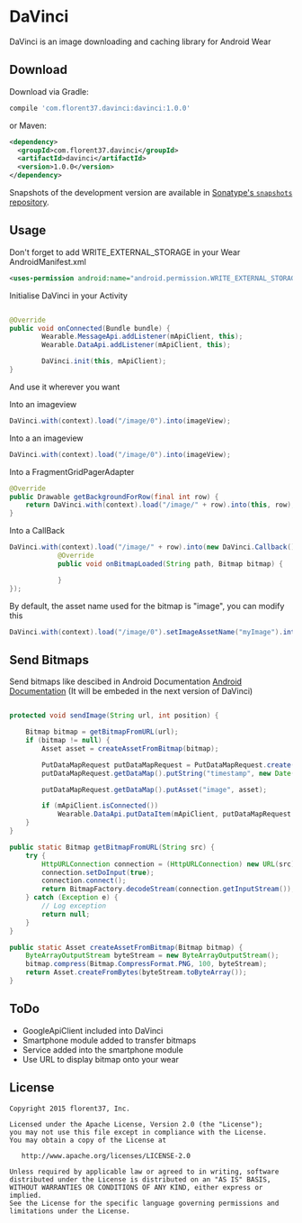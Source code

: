 DaVinci
=======

DaVinci is an image downloading and caching library for Android Wear

Download
--------

Download via Gradle:
```groovy
compile 'com.florent37.davinci:davinci:1.0.0'
```
or Maven:
```xml
<dependency>
  <groupId>com.florent37.davinci</groupId>
  <artifactId>davinci</artifactId>
  <version>1.0.0</version>
</dependency>
```

Snapshots of the development version are available in [Sonatype's `snapshots` repository][snap].

Usage
--------

Don't forget to add WRITE_EXTERNAL_STORAGE in your Wear AndroidManifest.xml
```xml
<uses-permission android:name="android.permission.WRITE_EXTERNAL_STORAGE"/>
```

Initialise DaVinci in your Activity
```java

@Override
public void onConnected(Bundle bundle) {
        Wearable.MessageApi.addListener(mApiClient, this);
        Wearable.DataApi.addListener(mApiClient, this);

        DaVinci.init(this, mApiClient);
}

```

And use it wherever you want 

Into an imageview
```java
DaVinci.with(context).load("/image/0").into(imageView);
```

Into a an imageview
```java
DaVinci.with(context).load("/image/0").into(imageView);
```

Into a FragmentGridPagerAdapter
```java
@Override
public Drawable getBackgroundForRow(final int row) {
    return DaVinci.with(context).load("/image/" + row).into(this, row);
}
```

Into a CallBack
```java
DaVinci.with(context).load("/image/" + row).into(new DaVinci.Callback() {
            @Override
            public void onBitmapLoaded(String path, Bitmap bitmap) {

            }
});
```

By default, the asset name used for the bitmap is "image", you can modify this 
```java
DaVinci.with(context).load("/image/0").setImageAssetName("myImage").into(imageView);
```

Send Bitmaps
--------

Send bitmaps like descibed in Android Documentation [Android Documentation][android_doc]
(It will be embeded in the next version of DaVinci)

```java

protected void sendImage(String url, int position) {

    Bitmap bitmap = getBitmapFromURL(url);
    if (bitmap != null) {
        Asset asset = createAssetFromBitmap(bitmap);

        PutDataMapRequest putDataMapRequest = PutDataMapRequest.create("/image/" + position);
        putDataMapRequest.getDataMap().putString("timestamp", new Date().toString());

        putDataMapRequest.getDataMap().putAsset("image", asset);

        if (mApiClient.isConnected())
            Wearable.DataApi.putDataItem(mApiClient, putDataMapRequest.asPutDataRequest());
    }
}

public static Bitmap getBitmapFromURL(String src) {
    try {
        HttpURLConnection connection = (HttpURLConnection) new URL(src).openConnection();
        connection.setDoInput(true);
        connection.connect();
        return BitmapFactory.decodeStream(connection.getInputStream());
    } catch (Exception e) {
        // Log exception
        return null;
    }
}

public static Asset createAssetFromBitmap(Bitmap bitmap) {
    ByteArrayOutputStream byteStream = new ByteArrayOutputStream();
    bitmap.compress(Bitmap.CompressFormat.PNG, 100, byteStream);
    return Asset.createFromBytes(byteStream.toByteArray());
}

```

ToDo
--------

* GoogleApiClient included into DaVinci
* Smartphone module added to transfer bitmaps
* Service added into the smartphone module
* Use URL to display bitmap onto your wear

License
--------

    Copyright 2015 florent37, Inc.

    Licensed under the Apache License, Version 2.0 (the "License");
    you may not use this file except in compliance with the License.
    You may obtain a copy of the License at

       http://www.apache.org/licenses/LICENSE-2.0

    Unless required by applicable law or agreed to in writing, software
    distributed under the License is distributed on an "AS IS" BASIS,
    WITHOUT WARRANTIES OR CONDITIONS OF ANY KIND, either express or implied.
    See the License for the specific language governing permissions and
    limitations under the License.


[snap]: https://oss.sonatype.org/content/repositories/snapshots/
[android_doc]: https://developer.android.com/training/wearables/data-layer/assets.html